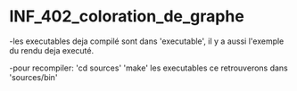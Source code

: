 # INF_402_coloration_de_graphe

-les executables deja compilé sont dans 'executable', il y a aussi l'exemple du rendu deja executé.

-pour recompiler:
  'cd sources'
   'make'
   les executables ce retrouverons dans 'sources/bin'
   
